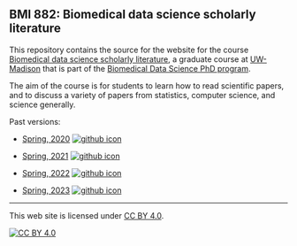 ## BMI 882: Biomedical data science scholarly literature

This repository contains the source for the website for the course
[Biomedical data science scholarly
literature](https://kbroman.org/BMI882), a graduate course at
[UW-Madison](https://wisc.edu) that is part of the
[Biomedical Data Science PhD program](https://biostat.wiscweb.wisc.edu/education/current-students/phd-bds/).

The aim of the course is for students to learn how to read scientific
papers, and to discuss a variety of papers from statistics,
computer science, and science generally.

Past versions:

- [Spring, 2020](https://kbroman.org/BMI882_spring2020/)
  [![github icon](https://kbroman.org/icons16/github-icon.png)](https://github.com/kbroman/BMI882_spring2020/)

- [Spring, 2021](https://kbroman.org/BMI882_spring2021/)
  [![github icon](https://kbroman.org/icons16/github-icon.png)](https://github.com/kbroman/BMI882_spring2021/)

- [Spring, 2022](https://kbroman.org/BMI882_spring2022/)
  [![github icon](https://kbroman.org/icons16/github-icon.png)](https://github.com/kbroman/BMI882_spring2022/)

- [Spring, 2023](https://kbroman.org/BMI882_spring2023/)
  [![github icon](https://kbroman.org/icons16/github-icon.png)](https://github.com/kbroman/BMI882_spring2023/)

---

This web site is licensed under
[CC BY 4.0](https://creativecommons.org/licenses/by/4.0/).

[![CC BY 4.0](https://licensebuttons.net/l/by/4.0/88x31.png)](https://creativecommons.org/licenses/by/4.0/)
